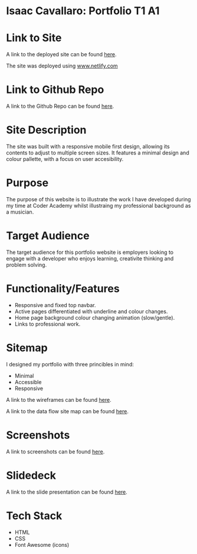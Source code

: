 # Isaac Cavallaro: Portfolio T1 A1

# Link to Site 

A link to the deployed site can be found [here](https://iccoderacademyportfoliot.netlify.app/).

The site was deployed using www.netlify.com

# Link to Github Repo

A link to the Github Repo  can be found [here](https://github.com/IsaacCavallaro/IsaacCavallaro_T1A2).

# Site Description

The site was built with a responsive mobile first design, allowing its contents to adjust to multiple screen sizes. It features a minimal design and colour pallette, with a focus on user accesibility.

# Purpose

The purpose of this website is to illustrate the work I have developed during my time at Coder Academy whilst illustraing my professional background as a musician.  

# Target Audience

The target audience for this portfolio website is employers looking to engage with a developer who enjoys learning, creativite thinking and problem solving.

# Functionality/Features

- Responsive and fixed top navbar.
- Active pages differentiated with underline and colour changes.
- Home page background colour changing animation (slow/gentle).
- Links to professional work.

# Sitemap

I designed my portfolio with three princibles in mind:

- Minimal
- Accessible
- Responsive

A link to the wireframes can be found [here](https://github.com/IsaacCavallaro/IsaacCavallaro_T1A2/tree/master/Resources/docs/Wireframes).

A link to the data flow site map can be found [here](https://github.com/IsaacCavallaro/IsaacCavallaro_T1A2/blob/master/Resources/docs/Data%20flow%20map.png).

# Screenshots

A link to screenshots can be found [here](https://github.com/IsaacCavallaro/IsaacCavallaro_T1A2/tree/master/Resources/docs/site%20screenshots).

# Slidedeck 

A link to the slide presentation can be found [here](https://github.com/IsaacCavallaro/IsaacCavallaro_T1A2/blob/master/Presentation/powerpoint-presentation-portfolio.pdf).

# Tech Stack

- HTML
- CSS
- Font Awesome (icons)

